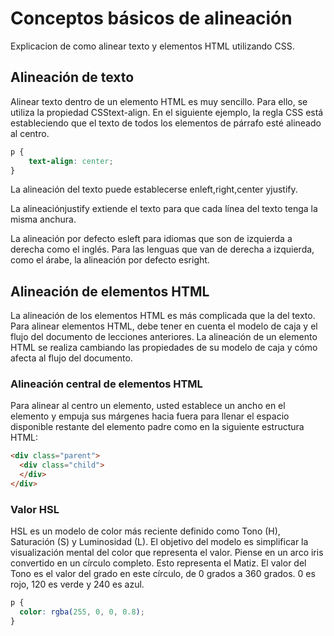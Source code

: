 # Conceptos básicos de alineación
Explicacion de como alinear texto y elementos HTML utilizando CSS.
## Alineación de texto
Alinear texto dentro de un elemento HTML es muy sencillo. Para ello, se utiliza la propiedad CSStext-align. En el siguiente ejemplo, la regla CSS está estableciendo que el texto de todos los elementos de párrafo esté alineado al centro.
```css
p {
    text-align: center;
}
```
La alineación del texto puede establecerse enleft,right,center yjustify.

La alineaciónjustify extiende el texto para que cada línea del texto tenga la misma anchura.

La alineación por defecto esleft para idiomas que son de izquierda a derecha como el inglés. Para las lenguas que van de derecha a izquierda, como el árabe, la alineación por defecto esright.

## Alineación de elementos HTML
La alineación de los elementos HTML es más complicada que la del texto. Para alinear elementos HTML, debe tener en cuenta el modelo de caja y el flujo del documento de lecciones anteriores. La alineación de un elemento HTML se realiza cambiando las propiedades de su modelo de caja y cómo afecta al flujo del documento.

### Alineación central de elementos HTML
Para alinear al centro un elemento, usted establece un ancho en el elemento y empuja sus márgenes hacia fuera para llenar el espacio disponible restante del elemento padre como en la siguiente estructura HTML:
```html
<div class="parent">
  <div class="child">
  </div>
</div>
```
### Valor HSL
HSL es un modelo de color más reciente definido como Tono (H), Saturación (S) y Luminosidad (L). El objetivo del modelo es simplificar la visualización mental del color que representa el valor.
Piense en un arco iris convertido en un círculo completo. Esto representa el Matiz. El valor del Tono es el valor del grado en este círculo, de 0 grados a 360 grados. 0 es rojo, 120 es verde y 240 es azul.
```css
p { 
  color: rgba(255, 0, 0, 0.8); 
}
```
